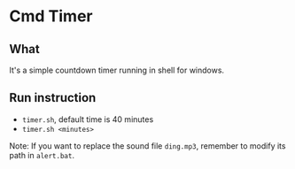 # Cmd Timer

## What
It's a simple countdown timer running in shell for windows.

## Run instruction
- `timer.sh`, default time is 40 minutes
- `timer.sh <minutes>`

Note: If you want to replace the sound file `ding.mp3`, remember to modify its path in `alert.bat`.
